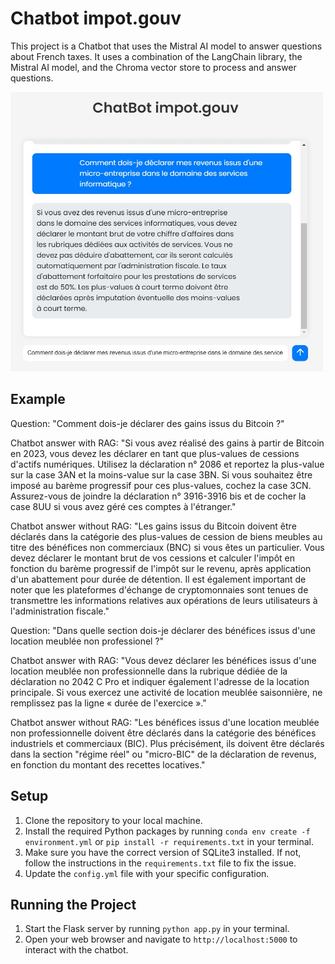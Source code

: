 # Chatbot impot.gouv

This project is a Chatbot that uses the Mistral AI model to answer questions about French taxes. It uses a combination of the LangChain library, the Mistral AI model, and the Chroma vector store to process and answer questions.

<img src="static/Capture.JPG" alt="Image Capture" width="500">

## Example

Question: "Comment dois-je déclarer des gains issus du Bitcoin ?"

Chatbot answer with RAG: "Si vous avez réalisé des gains à partir de Bitcoin en 2023, vous devez les déclarer en tant que plus-values de cessions d'actifs numériques. Utilisez la déclaration n° 2086 et reportez la plus-value sur la case 3AN et la moins-value sur la case 3BN. Si vous souhaitez être imposé au barème progressif pour ces plus-values, cochez la case 3CN. Assurez-vous de joindre la déclaration n° 3916-3916 bis et de cocher la case 8UU si vous avez géré ces comptes à l'étranger."

Chatbot answer without RAG: "Les gains issus du Bitcoin doivent être déclarés dans la catégorie des plus-values de cession de biens meubles au titre des bénéfices non commerciaux (BNC) si vous êtes un particulier. Vous devez déclarer le montant brut de vos cessions et calculer l'impôt en fonction du barème progressif de l'impôt sur le revenu, après application d'un abattement pour durée de détention. Il est également important de noter que les plateformes d'échange de cryptomonnaies sont tenues de transmettre les informations relatives aux opérations de leurs utilisateurs à l'administration fiscale."


Question: "Dans quelle section dois-je déclarer des bénéfices issus d'une location meublée non professionel ?"

Chatbot answer with RAG: "Vous devez déclarer les bénéfices issus d'une location meublée non professionnelle dans la rubrique dédiée de la déclaration no 2042 C Pro et indiquer également l'adresse de la location principale. Si vous exercez une activité de location meublée saisonnière, ne remplissez pas la ligne « durée de l'exercice »."

Chatbot answer without RAG: "Les bénéfices issus d'une location meublée non professionnelle doivent être déclarés dans la catégorie des bénéfices industriels et commerciaux (BIC). Plus précisément, ils doivent être déclarés dans la section "régime réel" ou "micro-BIC" de la déclaration de revenus, en fonction du montant des recettes locatives."


## Setup

1. Clone the repository to your local machine.
2. Install the required Python packages by running `conda env create -f environment.yml` or `pip install -r requirements.txt` in your terminal.
3. Make sure you have the correct version of SQLite3 installed. If not, follow the instructions in the `requirements.txt` file to fix the issue.
4. Update the `config.yml` file with your specific configuration.

## Running the Project

1. Start the Flask server by running `python app.py` in your terminal.
2. Open your web browser and navigate to `http://localhost:5000` to interact with the chatbot.